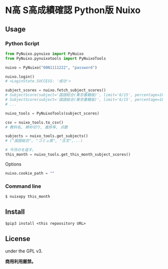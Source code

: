 # N高 S高成績確認 Python版 Nuixo

## Usage

### Python Script

```py
from PyNuixo.pynuixo import PyNuixo
from PyNuixo.pynuixotools import PyNuixoTools

nuixo = PyNuixo("00N1111222", "password")

nuixo.login()
# <LoginState.SUCCESS: '成功'>

subject_scores = nuixo.fetch_subject_scores()
# SubjectScore(subject='国語総合(東京書籍版)', limit='6/15', percentage=100, score='100000000000')
# SubjectScore(subject='国語総合(東京書籍版)', limit='6/15', percentage=100, score='0')
# ...

nuixo_tools = PyNuixoTools(subject_scores)

csv = nuixo_tools.to_csv()
# 教科名, 締め切り, 進捗率, 点数

subjects = nuixo_tools.get_subjects()
# ("国語総合", "コミュ英", "古文",...)

# 今月のを返す。
this_month = nuixo_tools.get_this_month_subject_scores()

```


Options

```py
nuixo.cookie_path = ""
```

### Command line

```
$ nuixopy this_month
```

## Install

```
$pip3 install <this repoository URL>
```

## License

under the GPL v3.

**商用利用厳禁。**